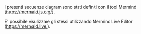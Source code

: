 I presenti sequenze diagram sono stati definiti con il tool Mermind (https://mermaid.js.org/).

E' possibile visulizzare gli stessi utilizzando Mermind Live Editor (https://mermaid.live/).
